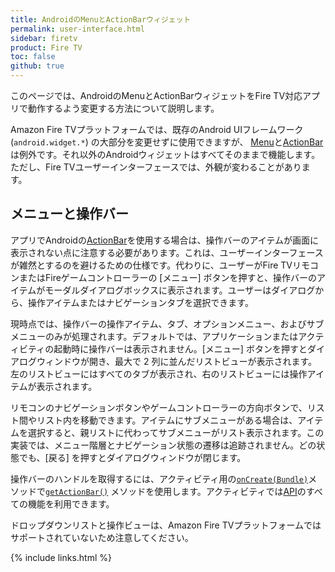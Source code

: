 ```yaml
---
title: AndroidのMenuとActionBarウィジェット
permalink: user-interface.html
sidebar: firetv
product: Fire TV
toc: false
github: true
---
```


このページでは、AndroidのMenuとActionBarウィジェットをFire TV対応アプリで動作するよう変更する方法について説明します。

Amazon Fire TVプラットフォームでは、既存のAndroid UIフレームワーク (`android.widget.*`) の大部分を変更せずに使用できますが、 [Menu][1]と[ActionBar][2]は例外です。それ以外のAndroidウィジェットはすべてそのままで機能します。ただし、Fire TVユーザーインターフェースでは、外観が変わることがあります。

## メニューと操作バー

アプリでAndroidの[ActionBar][3]を使用する場合は、操作バーのアイテムが画面に表示されない点に注意する必要があります。これは、ユーザーインターフェースが雑然とするのを避けるための仕様です。代わりに、ユーザーがFire TVリモコンまたはFireゲームコントローラーの [メニュー] ボタンを押すと、操作バーのアイテムがモーダルダイアログボックスに表示されます。ユーザーはダイアログから、操作アイテムまたはナビゲーションタブを選択できます。

現時点では、操作バーの操作アイテム、タブ、オプションメニュー、およびサブメニューのみが処理されます。デフォルトでは、アプリケーションまたはアクティビティの起動時に操作バーは表示されません。[メニュー] ボタンを押すとダイアログウィンドウが開き、最大で 2 列に並んだリストビューが表示されます。左のリストビューにはすべてのタブが表示され、右のリストビューには操作アイテムが表示されます。

リモコンのナビゲーションボタンやゲームコントローラーの方向ボタンで、リスト間やリスト内を移動できます。アイテムにサブメニューがある場合は、アイテムを選択すると、親リストに代わってサブメニューがリスト表示されます。この実装では、メニュー階層とナビゲーション状態の遷移は追跡されません。どの状態でも、[戻る] を押すとダイアログウィンドウが閉じます。

操作バーのハンドルを取得するには、アクティビティ用の[`onCreate(Bundle)`][5]メソッドで[`getActionBar()`][4] メソッドを使用します。アクティビティでは[API][6]のすべての機能を利用できます。

ドロップダウンリストと操作ビューは、Amazon Fire TVプラットフォームではサポートされていないため注意してください。

[1]: http://developer.android.com/reference/android/view/Menu.html
[2]: http://developer.android.com/reference/android/app/ActionBar.html
[3]: http://developer.android.com/guide/topics/ui/actionbar.html
[4]: http://developer.android.com/reference/android/app/Activity.html#getActionBar%28%29
[5]: http://developer.android.com/reference/android/app/Activity.html#onCreate%28android.os.Bundle%29
[6]: http://developer.android.com/reference/android/app/Activity.html

{% include links.html %}
